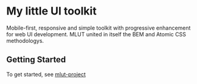 # My little UI toolkit
Mobile-first, responsive and simple toolkit with progressive enhancement for web UI development. MLUT united in itself the BEM and Atomic CSS methodologys.

## Getting Started
To get started, see [mlut-project](https://bitbucket.org/MrZidan150/mlut-project/)